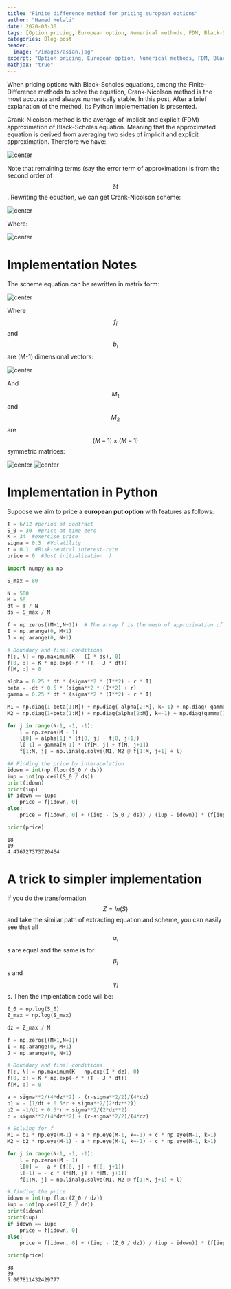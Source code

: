 ```yaml
---
title: "Finite difference method for pricing european options"
author: "Hamed Helali"
date: 2020-03-30
tags: [Option pricing, European option, Numerical methods, FDM, Black-Scholes equation, Python]
categories: Blog-post
header:
  image: "/images/asian.jpg"
excerpt: "Option pricing, European option, Numerical methods, FDM, Black-Scholes equation, Python"
mathjax: "true"
---
```


When pricing options with Black-Scholes equations, among the Finite-Difference methods to solve the equation, Crank-Nicolson method is the most accurate and always numerically stable. In this post, After a brief explanation of the method, its Python implementation is presented.

Crank-Nicolson method is the average of implicit and explicit (FDM) approximation of Black-Scholes equation. Meaning that the approximated equation is derived from averaging two sides of implicit and explicit approximation. Therefore we have:

![center](/images/FDM-Eu/1.png)

Note that remaining terms (say the error term of approximation) is from the second order of $$\delta t$$. Rewriting the equation, we can get Crank-Nicolson scheme:

![center](/images/FDM-Eu/2.png)

Where:

![center](/images/FDM-Eu/3.png)

# Implementation Notes
The scheme equation can be rewritten in matrix form:

![center](/images/FDM-Eu/4_1.png)

Where $$f_i$$ and $$b_i$$ are (M-1) dimensional vectors:

![center](/images/FDM-Eu/5.png)

And $$M_1$$ and $$M_2$$ are $$(M-1) \times (M-1)$$ symmetric matrices:

![center](/images/FDM-Eu/6.png)
![center](/images/FDM-Eu/7.png)

# Implementation in Python
Suppose we aim to price a **european put option** with features as follows:


```python
T = 6/12 #period of contract
S_0 = 30  #price at time zero
K = 34  #exercise price
sigma = 0.3  #Volatility
r = 0.1  #Risk-neutral interest-rate
price = 0  #Just initialization :)
```


```python
import numpy as np
```


```python
S_max = 80

N = 500
M = 50
dt = T / N
ds = S_max / M

f = np.zeros((M+1,N+1))  # The array f is the mesh of approximation of the option price function
I = np.arange(0, M+1)
J = np.arange(0, N+1)

# Boundary and final conditions
f[:, N] = np.maximum(K - (I * ds), 0)
f[0, :] = K * np.exp(-r * (T - J * dt))
f[M, :] = 0

alpha = 0.25 * dt * (sigma**2 * (I**2) - r * I)
beta = -dt * 0.5 * (sigma**2 * (I**2) + r)
gamma = 0.25 * dt * (sigma**2 * (I**2) + r * I)

M1 = np.diag(1-beta[1:M]) + np.diag(-alpha[2:M], k=-1) + np.diag(-gamma[1:M-1], k=1)
M2 = np.diag(1+beta[1:M]) + np.diag(alpha[2:M], k=-1) + np.diag(gamma[1:M-1], k=1)

for j in range(N-1, -1, -1):
    l = np.zeros(M - 1)
    l[0] = alpha[1] * (f[0, j] + f[0, j+1])
    l[-1] = gamma[M-1] * (f[M, j] + f[M, j+1])
    f[1:M, j] = np.linalg.solve(M1, M2 @ f[1:M, j+1] + l)
```


```python
## Finding the price by interapolation
idown = int(np.floor(S_0 / ds))
iup = int(np.ceil(S_0 / ds))
print(idown)
print(iup)
if idown == iup:
    price = f[idown, 0]
else:
    price = f[idown, 0] + ((iup - (S_0 / ds)) / (iup - idown)) * (f[iup, 0] - f[idown, 0])

print(price)
```

    18
    19
    4.476727373720464


# A trick to simpler implementation
If you do the transformation $$Z=ln(S)$$ and take the similar path of extracting equation and scheme, you can easily see that all $$\alpha_i$$s are equal and the same is for $$\beta_i$$s and $$\gamma_i$$s. Then the implentation code will be:


```python
Z_0 = np.log(S_0)
Z_max = np.log(S_max)

dz = Z_max / M

f = np.zeros((M+1,N+1))
I = np.arange(0, M+1)
J = np.arange(0, N+1)

# Boundary and final conditions
f[:, N] = np.maximum(K - np.exp(I * dz), 0)
f[0, :] = K * np.exp(-r * (T - J * dt))
f[M, :] = 0

a = sigma**2/(4*dz**2) - (r-sigma**2/2)/(4*dz)
b1 = - (1/dt + 0.5*r + sigma**2/(2*dz**2))
b2 = -1/dt + 0.5*r + sigma**2/(2*dz**2)
c = sigma**2/(4*dz**2) + (r-sigma**2/2)/(4*dz)

# Solving for f
M1 = b1 * np.eye(M-1) + a * np.eye(M-1, k=-1) + c * np.eye(M-1, k=1)
M2 = b2 * np.eye(M-1) - a * np.eye(M-1, k=-1) - c * np.eye(M-1, k=1)

for j in range(N-1, -1, -1):
    l = np.zeros(M - 1)
    l[0] = - a * (f[0, j] + f[0, j+1])
    l[-1] = - c * (f[M, j] + f[M, j+1])
    f[1:M, j] = np.linalg.solve(M1, M2 @ f[1:M, j+1] + l)

# finding the price
idown = int(np.floor(Z_0 / dz))
iup = int(np.ceil(Z_0 / dz))
print(idown)
print(iup)
if idown == iup:
    price = f[idown, 0]
else:
    price = f[idown, 0] + ((iup - (Z_0 / dz)) / (iup - idown)) * (f[iup, 0] - f[idown, 0])

print(price)
```

    38
    39
    5.007811432429777


